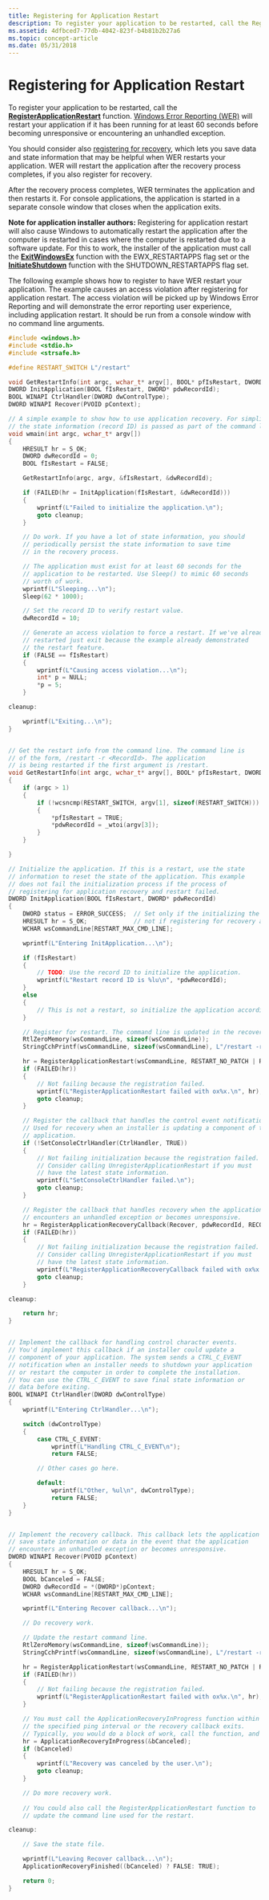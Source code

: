 ```yaml
---
title: Registering for Application Restart
description: To register your application to be restarted, call the RegisterApplicationRestart function.
ms.assetid: 4dfbced7-77db-4042-823f-b4b81b2b27a6
ms.topic: concept-article
ms.date: 05/31/2018
---
```


# Registering for Application Restart

To register your application to be restarted, call the [**RegisterApplicationRestart**](/windows/win32/api/winbase/nf-winbase-registerapplicationrestart) function. [Windows Error Reporting (WER)](/windows/desktop/wer/windows-error-reporting) will restart your application if it has been running for at least 60 seconds before becoming unresponsive or encountering an unhandled exception.

You should consider also [registering for recovery](registering-for-application-recovery.md), which lets you save data and state information that may be helpful when WER restarts your application. WER will restart the application after the recovery process completes, if you also register for recovery.

After the recovery process completes, WER terminates the application and then restarts it. For console applications, the application is started in a separate console window that closes when the application exits.

**Note for application installer authors:** Registering for application restart will also cause Windows to automatically restart the application after the computer is restarted in cases where the computer is restarted due to a software update. For this to work, the installer of the application must call the [**ExitWindowsEx**](/windows/desktop/api/winuser/nf-winuser-exitwindowsex) function with the EWX\_RESTARTAPPS flag set or the [**InitiateShutdown**](/windows/desktop/api/winreg/nf-winreg-initiateshutdowna) function with the SHUTDOWN\_RESTARTAPPS flag set.

The following example shows how to register to have WER restart your application. The example causes an access violation after registering for application restart. The access violation will be picked up by Windows Error Reporting and will demonstrate the error reporting user experience, including application restart. It should be run from a console window with no command line arguments.


```C++
#include <windows.h>
#include <stdio.h>
#include <strsafe.h>

#define RESTART_SWITCH L"/restart"

void GetRestartInfo(int argc, wchar_t* argv[], BOOL* pfIsRestart, DWORD* pdwRecordId); 
DWORD InitApplication(BOOL fIsRestart, DWORD* pdwRecordId); 
BOOL WINAPI CtrlHandler(DWORD dwControlType);
DWORD WINAPI Recover(PVOID pContext);

// A simple example to show how to use application recovery. For simplicity,
// the state information (record ID) is passed as part of the command line. 
void wmain(int argc, wchar_t* argv[])
{
    HRESULT hr = S_OK;
    DWORD dwRecordId = 0;
    BOOL fIsRestart = FALSE;

    GetRestartInfo(argc, argv, &fIsRestart, &dwRecordId);

    if (FAILED(hr = InitApplication(fIsRestart, &dwRecordId)))
    {
        wprintf(L"Failed to initialize the application.\n");
        goto cleanup;
    }

    // Do work. If you have a lot of state information, you should
    // periodically persist the state information to save time
    // in the recovery process.

    // The application must exist for at least 60 seconds for the
    // application to be restarted. Use Sleep() to mimic 60 seconds
    // worth of work.
    wprintf(L"Sleeping...\n");
    Sleep(62 * 1000);

    // Set the record ID to verify restart value.
    dwRecordId = 10;

    // Generate an access violation to force a restart. If we've already
    // restarted just exit because the example already demonstrated
    // the restart feature.
    if (FALSE == fIsRestart)
    {
        wprintf(L"Causing access violation...\n");
        int* p = NULL;
        *p = 5;
    }

cleanup:

    wprintf(L"Exiting...\n");
}


// Get the restart info from the command line. The command line is 
// of the form, /restart -r <RecordId>. The application 
// is being restarted if the first argument is /restart.
void GetRestartInfo(int argc, wchar_t* argv[], BOOL* pfIsRestart, DWORD* pdwRecordId) 
{
    if (argc > 1)
    {
        if (!wcsncmp(RESTART_SWITCH, argv[1], sizeof(RESTART_SWITCH)))
        {
            *pfIsRestart = TRUE;
            *pdwRecordId = _wtoi(argv[3]);
        }
    }

}

// Initialize the application. If this is a restart, use the state 
// information to reset the state of the application. This example 
// does not fail the initialization process if the process of 
// registering for application recovery and restart failed.
DWORD InitApplication(BOOL fIsRestart, DWORD* pdwRecordId)
{
    DWORD status = ERROR_SUCCESS;  // Set only if the initializing the application fails,
    HRESULT hr = S_OK;             // not if registering for recovery and restart fails.
    WCHAR wsCommandLine[RESTART_MAX_CMD_LINE];

    wprintf(L"Entering InitApplication...\n");

    if (fIsRestart)
    {
        // TODO: Use the record ID to initialize the application.
        wprintf(L"Restart record ID is %lu\n", *pdwRecordId);
    }
    else
    {
        // This is not a restart, so initialize the application accordingly.
    }

    // Register for restart. The command line is updated in the recovery callback.
    RtlZeroMemory(wsCommandLine, sizeof(wsCommandLine));
    StringCchPrintf(wsCommandLine, sizeof(wsCommandLine), L"/restart -r %lu", *pdwRecordId);

    hr = RegisterApplicationRestart(wsCommandLine, RESTART_NO_PATCH | RESTART_NO_REBOOT);
    if (FAILED(hr))
    {
        // Not failing because the registration failed.
        wprintf(L"RegisterApplicationRestart failed with ox%x.\n", hr);
        goto cleanup;
    }

    // Register the callback that handles the control event notifications.
    // Used for recovery when an installer is updating a component of the
    // application.
    if (!SetConsoleCtrlHandler(CtrlHandler, TRUE))
    {
        // Not failing initialization because the registration failed.
        // Consider calling UnregisterApplicationRestart if you must
        // have the latest state information.
        wprintf(L"SetConsoleCtrlHandler failed.\n");
        goto cleanup;
    }

    // Register the callback that handles recovery when the application
    // encounters an unhandled exception or becomes unresponsive.
    hr = RegisterApplicationRecoveryCallback(Recover, pdwRecordId, RECOVERY_DEFAULT_PING_INTERVAL, 0);
    if (FAILED(hr))
    {
        // Not failing initialization because the registration failed.
        // Consider calling UnregisterApplicationRestart if you must
        // have the latest state information.
        wprintf(L"RegisterApplicationRecoveryCallback failed with ox%x.\n", hr);
        goto cleanup;
    }

cleanup:

    return hr;
}


// Implement the callback for handling control character events.
// You'd implement this callback if an installer could update a
// component of your application. The system sends a CTRL_C_EVENT
// notification when an installer needs to shutdown your application
// or restart the computer in order to complete the installation.
// You can use the CTRL_C_EVENT to save final state information or
// data before exiting.
BOOL WINAPI CtrlHandler(DWORD dwControlType)
{
    wprintf(L"Entering CtrlHandler...\n");

    switch (dwControlType)
    {
        case CTRL_C_EVENT:
            wprintf(L"Handling CTRL_C_EVENT\n");
            return FALSE;

        // Other cases go here.

        default: 
            wprintf(L"Other, %ul\n", dwControlType);
            return FALSE;
    }
}


// Implement the recovery callback. This callback lets the application
// save state information or data in the event that the application
// encounters an unhandled exception or becomes unresponsive.
DWORD WINAPI Recover(PVOID pContext)
{
    HRESULT hr = S_OK;
    BOOL bCanceled = FALSE;
    DWORD dwRecordId = *(DWORD*)pContext;
    WCHAR wsCommandLine[RESTART_MAX_CMD_LINE];

    wprintf(L"Entering Recover callback...\n");

    // Do recovery work. 

    // Update the restart command line.
    RtlZeroMemory(wsCommandLine, sizeof(wsCommandLine));
    StringCchPrintf(wsCommandLine, sizeof(wsCommandLine), L"/restart -r %lu", dwRecordId);

    hr = RegisterApplicationRestart(wsCommandLine, RESTART_NO_PATCH | RESTART_NO_REBOOT);
    if (FAILED(hr))
    {
        // Not failing because the registration failed.
        wprintf(L"RegisterApplicationRestart failed with ox%x.\n", hr);
    }

    // You must call the ApplicationRecoveryInProgress function within
    // the specified ping interval or the recovery callback exits.
    // Typically, you would do a block of work, call the function, and repeat.
    hr = ApplicationRecoveryInProgress(&bCanceled);
    if (bCanceled)  
    {
        wprintf(L"Recovery was canceled by the user.\n");
        goto cleanup;
    }

    // Do more recovery work. 
    
    // You could also call the RegisterApplicationRestart function to
    // update the command line used for the restart.

cleanup:

    // Save the state file.

    wprintf(L"Leaving Recover callback...\n");
    ApplicationRecoveryFinished((bCanceled) ? FALSE: TRUE);

    return 0;
}
```



 

 
